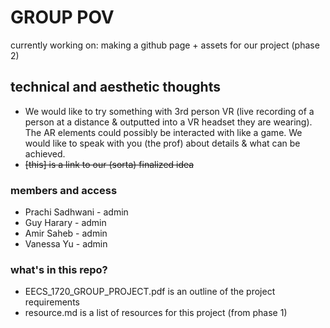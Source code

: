 # GROUP POV
currently working on: making a github page + assets for our project (phase 2)

## technical and aesthetic thoughts
* We would like to try something with 3rd person VR (live recording of a person at a distance & outputted into a VR headset they are wearing). The AR elements could possibly be interacted with like a game. We would like to speak with you (the prof) about details & what can be achieved.
* ~~[this] is a link to our (sorta) finalized idea~~

### members and access
* Prachi Sadhwani - admin
* Guy Harary - admin
* Amir Saheb - admin
* Vanessa Yu - admin

### what's in this repo?
* EECS_1720_GROUP_PROJECT.pdf is an outline of the project requirements
* resource.md is a list of resources for this project (from phase 1)
